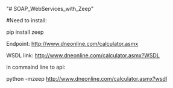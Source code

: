 "# SOAP_WebServices_with_Zeep" 

#Need to install:

pip install zeep

Endpoint: http://www.dneonline.com/calculator.asmx

WSDL link: http://www.dneonline.com/calculator.asmx?WSDL

in commaind line to api:

python -mzeep http://www.dneonline.com/calculator.asmx?wsdl
